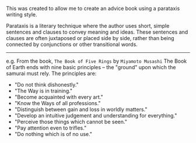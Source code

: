 This was created to allow me to create an advice book using a parataxis writing style.

Parataxis is a literary technique where the author uses short, simple sentences and clauses to convey meaning and ideas.
These sentences and clauses are often juxtaposed or placed side by side, rather than being connected by conjunctions or other transitional words.

---

e.g. From the book, `The Book of Five Rings` by `Miyamoto Musashi`
The Book of Earth ends with nine basic principles – the "ground" upon which the samurai must rely. The principles are:
- "Do not think dishonestly."
- "The Way is in training."
- "Become acquainted with every art."
- "Know the Ways of all professions."
- "Distinguish between gain and loss in worldly matters."
- "Develop an intuitive judgement and understanding for everything."
- "Perceive those things which cannot be seen."
- "Pay attention even to trifles."
- "Do nothing which is of no use."

